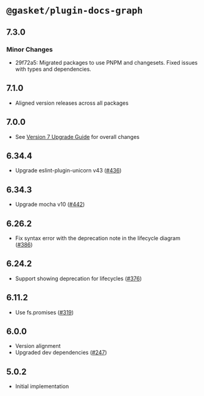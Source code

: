 # `@gasket/plugin-docs-graph`

## 7.3.0

### Minor Changes

- 29f72a5: Migrated packages to use PNPM and changesets. Fixed issues with types and dependencies.

## 7.1.0

- Aligned version releases across all packages

## 7.0.0

- See [Version 7 Upgrade Guide] for overall changes

## 6.34.4

- Upgrade eslint-plugin-unicorn v43 ([#436])

## 6.34.3

- Upgrade mocha v10 ([#442])

## 6.26.2

- Fix syntax error with the deprecation note in the lifecycle diagram ([#386])

## 6.24.2

- Support showing deprecation for lifecycles ([#376])

## 6.11.2

- Use fs.promises ([#319])

## 6.0.0

- Version alignment
- Upgraded dev dependencies ([#247])

## 5.0.2

- Initial implementation

[Version 7 Upgrade Guide]: /docs/upgrade-to-7.md
[#247]: https://github.com/godaddy/gasket/pull/247
[#319]: https://github.com/godaddy/gasket/pull/319
[#376]: https://github.com/godaddy/gasket/pull/376
[#386]: https://github.com/godaddy/gasket/pull/386
[#436]: https://github.com/godaddy/gasket/pull/436
[#442]: https://github.com/godaddy/gasket/pull/442
